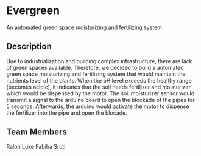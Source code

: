 # Evergreen
An automated green space moisturizing and fertilizing system

## Description
Due to industrialization and building complex infrastructure, there are lack of green spaces available. Therefore, we decided to build a automated green space moisturizing and fertilizing system that would maintain the nutrients level of the plants. When the pH level exceeds the healthy range (becomes acidic), it indicates that the soil needs fertilizer and moisturizer which would be dispensed by the motor. The soil moisturizer sensor would transmit a signal to the arduino board to open the blockade of the pipes for 5 seconds. Afterwards, the arduino would activate the motor to dispense the fertilizer into the pipe and open the blocade.   
## Team Members
Ralph 
Luke 
Fabiha 
Sruti 
